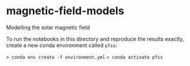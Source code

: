 # magnetic-field-models
Modelling the solar magnetic field

To run the notebooks in this directory and reproduce the results exactly, create a new conda environment called `pfss`:

`> conda env create -f environment.yml`
`> conda activate pfss`